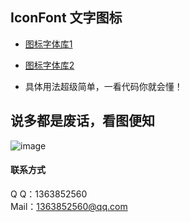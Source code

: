## IconFont 文字图标
* [图标字体库1](https://http://www.fontello.com/)
 
* [图标字体库2](http://www.iconfont.cn/repositories/)
* 具体用法超级简单，一看代码你就会懂！
## 说多都是废话，看图便知

![image](./1224·2.gif)

#### 联系方式  <br />
Q    Q：1363852560 <br />
Mail：1363852560@qq.com<br />
